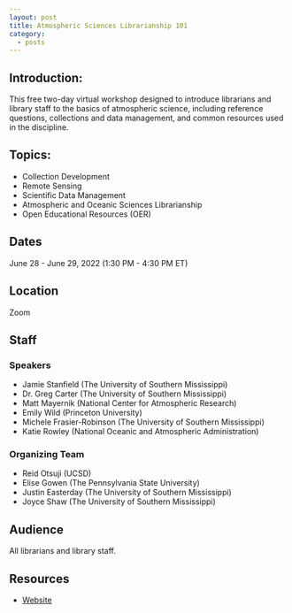 ```yaml
---
layout: post
title: Atmospheric Sciences Librarianship 101
category:
  - posts
---
```


## Introduction:
This free two-day virtual workshop designed to introduce librarians and library staff to the basics of atmospheric science, including reference questions, collections and data management, and common resources used in the discipline.


## Topics:
* Collection Development
* Remote Sensing
* Scientific Data Management
* Atmospheric and Oceanic Sciences Librarianship
* Open Educational Resources (OER)


## Dates
June 28 - June 29, 2022 (1:30 PM - 4:30 PM ET)


## Location
Zoom


## Staff

### Speakers
* Jamie Stanfield (The University of Southern Mississippi)
* Dr. Greg Carter (The University of Southern Mississippi)
* Matt Mayernik (National Center for Atmospheric Research)
* Emily Wild (Princeton University)
* Michele Frasier-Robinson (The University of Southern Mississippi)
* Katie Rowley (National Oceanic and Atmospheric Administration)

### Organizing Team
* Reid Otsuji (UCSD)
* Elise Gowen (The Pennsylvania State University)
* Justin Easterday (The University of Southern Mississippi)
* Joyce Shaw (The University of Southern Mississippi)


## Audience
All librarians and library staff.


## Resources
* [Website](https://libguides.lib.usm.edu/asl_101/team)
